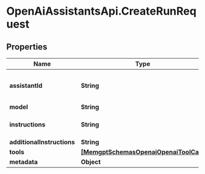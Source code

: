 # OpenAiAssistantsApi.CreateRunRequest

## Properties

Name | Type | Description | Notes
------------ | ------------- | ------------- | -------------
**assistantId** | **String** | The unique identifier of the assistant. | 
**model** | **String** |  | [optional] 
**instructions** | **String** | The instructions for the run. | 
**additionalInstructions** | **String** |  | [optional] 
**tools** | [**[MemgptSchemasOpenaiOpenaiToolCall]**](MemgptSchemasOpenaiOpenaiToolCall.md) |  | [optional] 
**metadata** | **Object** |  | [optional] 


